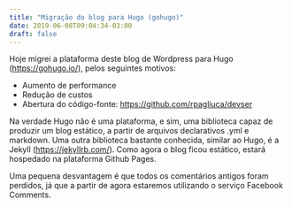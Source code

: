 ```yaml
---
title: "Migração do blog para Hugo (gohugo)"
date: 2019-06-08T09:04:34-03:00
draft: false
---
```

Hoje migrei a plataforma deste blog de Wordpress para Hugo (https://gohugo.io/), pelos seguintes motivos:

* Aumento de performance
* Redução de custos
* Abertura do código-fonte: https://github.com/rpagliuca/devser

Na verdade Hugo não é uma plataforma, e sim, uma biblioteca capaz de produzir um blog estático, a partir de
arquivos declarativos .yml e markdown. Uma outra biblioteca bastante conhecida, similar ao Hugo, é a
Jekyll (https://jekyllrb.com/). Como agora o blog ficou estático, estará hospedado na plataforma Github Pages.

Uma pequena desvantagem é que todos os comentários antigos foram perdidos, já que a partir
de agora estaremos utilizando o serviço Facebook Comments.
